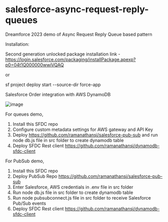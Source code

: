 # salesforce-async-request-reply-queues
Dreamforce 2023 demo of Async Request Reply Queue based pattern

Installation:

Second generation unlocked package installation link - https://login.salesforce.com/packaging/installPackage.apexp?p0=04t1Q000000wwiVQAQ

or

sf project deploy start --source-dir force-app 

Salesforce Order integration with AWS DynamoDB

![image](https://github.com/ramanathansj/salesforce-async-request-reply-queues/assets/881993/38a09a2b-1df2-45a7-8379-73dc62bc34d9)



For queues demo,

1. Install this SFDC repo
2. Configure custom metadata settings for AWS gateway and API Key
3. Deploy https://github.com/ramanathansj/salesforce-pub-sub and run node db.js file in src folder to create dynamodb table
4. Deploy SFDC Rest client https://github.com/ramanathansj/dynamodb-sfdc-client


For PubSub demo,

1. Install this SFDC repo
2. Deploy PubSub Repo https://github.com/ramanathansj/salesforce-pub-sub
3. Enter Salesforce, AWS credentials in .env file in src folder
5. Run node db.js file in src folder to create dynamodb table
6. Run node pubsubconnect.js file in src folder to receive Salesforce Pub/Sub events
7.  Deploy SFDC Rest client https://github.com/ramanathansj/dynamodb-sfdc-client

